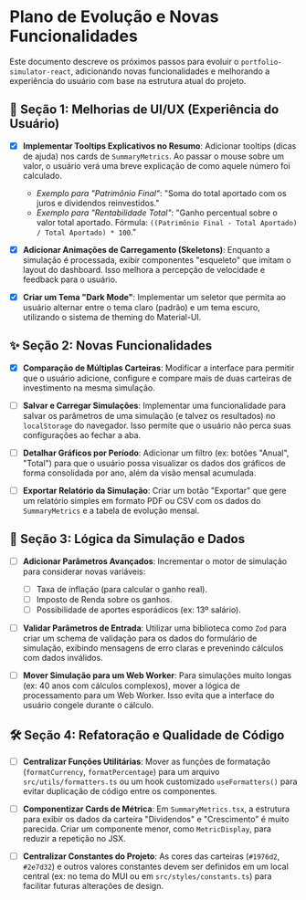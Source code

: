 # Plano de Evolução e Novas Funcionalidades

Este documento descreve os próximos passos para evoluir o `portfolio-simulator-react`, adicionando novas funcionalidades e melhorando a experiência do usuário com base na estrutura atual do projeto.

## 🚀 Seção 1: Melhorias de UI/UX (Experiência do Usuário)

- [x] **Implementar Tooltips Explicativos no Resumo**: Adicionar tooltips (dicas de ajuda) nos cards de `SummaryMetrics`. Ao passar o mouse sobre um valor, o usuário verá uma breve explicação de como aquele número foi calculado.
    - *Exemplo para "Patrimônio Final"*: "Soma do total aportado com os juros e dividendos reinvestidos."
    - *Exemplo para "Rentabilidade Total"*: "Ganho percentual sobre o valor total aportado. Fórmula: `((Patrimônio Final - Total Aportado) / Total Aportado) * 100`."

- [x] **Adicionar Animações de Carregamento (Skeletons)**: Enquanto a simulação é processada, exibir componentes "esqueleto" que imitam o layout do dashboard. Isso melhora a percepção de velocidade e feedback para o usuário.

- [x] **Criar um Tema "Dark Mode"**: Implementar um seletor que permita ao usuário alternar entre o tema claro (padrão) e um tema escuro, utilizando o sistema de theming do Material-UI.

## ✨ Seção 2: Novas Funcionalidades

- [x] **Comparação de Múltiplas Carteiras**: Modificar a interface para permitir que o usuário adicione, configure e compare mais de duas carteiras de investimento na mesma simulação.

- [ ] **Salvar e Carregar Simulações**: Implementar uma funcionalidade para salvar os parâmetros de uma simulação (e talvez os resultados) no `localStorage` do navegador. Isso permite que o usuário não perca suas configurações ao fechar a aba.

- [ ] **Detalhar Gráficos por Período**: Adicionar um filtro (ex: botões "Anual", "Total") para que o usuário possa visualizar os dados dos gráficos de forma consolidada por ano, além da visão mensal acumulada.

- [ ] **Exportar Relatório da Simulação**: Criar um botão "Exportar" que gere um relatório simples em formato PDF ou CSV com os dados do `SummaryMetrics` e a tabela de evolução mensal.

## 🧠 Seção 3: Lógica da Simulação e Dados

- [ ] **Adicionar Parâmetros Avançados**: Incrementar o motor de simulação para considerar novas variáveis:
    - [ ] Taxa de inflação (para calcular o ganho real).
    - [ ] Imposto de Renda sobre os ganhos.
    - [ ] Possibilidade de aportes esporádicos (ex: 13º salário).

- [ ] **Validar Parâmetros de Entrada**: Utilizar uma biblioteca como `Zod` para criar um schema de validação para os dados do formulário de simulação, exibindo mensagens de erro claras e prevenindo cálculos com dados inválidos.

- [ ] **Mover Simulação para um Web Worker**: Para simulações muito longas (ex: 40 anos com cálculos complexos), mover a lógica de processamento para um Web Worker. Isso evita que a interface do usuário congele durante o cálculo.

## 🛠️ Seção 4: Refatoração e Qualidade de Código

- [ ] **Centralizar Funções Utilitárias**: Mover as funções de formatação (`formatCurrency`, `formatPercentage`) para um arquivo `src/utils/formatters.ts` ou um hook customizado `useFormatters()` para evitar duplicação de código entre os componentes.

- [ ] **Componentizar Cards de Métrica**: Em `SummaryMetrics.tsx`, a estrutura para exibir os dados da carteira "Dividendos" e "Crescimento" é muito parecida. Criar um componente menor, como `MetricDisplay`, para reduzir a repetição no JSX.

- [ ] **Centralizar Constantes do Projeto**: As cores das carteiras (`#1976d2`, `#2e7d32`) e outros valores constantes devem ser definidos em um local central (ex: no tema do MUI ou em `src/styles/constants.ts`) para facilitar futuras alterações de design.